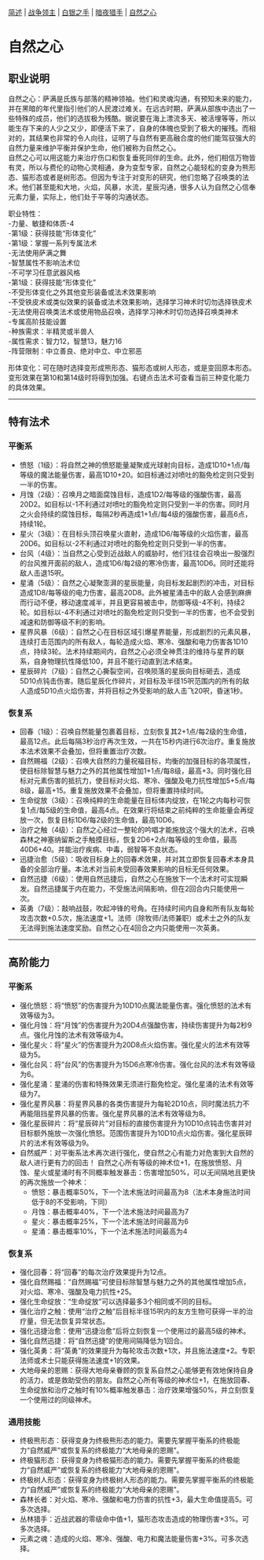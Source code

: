 [简述](README.md) | [战争领主](README-FIGHTER.md) | [白银之手](README-PALADIN.md) | [暗夜猎手](README-THIEF.md) | [自然之心](README-SHAMAN.md)
# 自然之心

## 职业说明
自然之心：萨满是氏族与部落的精神领袖。他们和灵魂沟通，有预知未来的能力，并在黑暗的年代里指引他们的人民渡过难关。在远古时期，萨满从部族中选出了一些特殊的成员，他们的选拔极为残酷。据说要在海上漂流多天、被活埋等等，所以能生存下来的人少之又少，即便活下来了，自身的体魄也受到了极大的摧残。而相对的，其结果也非常的令人向往，证明了与自然有更高融合度的他们能驾驭强大的自然力量来维护平衡并保护生命，他们被称为自然之心。  
自然之心可以用这能力来治疗伤口和恢复垂死同伴的生命。此外，他们相信万物皆有灵，所以与费伦的动物心灵相通，身为变型专家，自然之心能轻松的变身为熊形态、猫形态或者是树形态。但因为专注于对变形的研究，他们忽略了召唤类的法术。他们甚至能和大地，火焰，风暴，水流，星辰沟通，很多人认为自然之心信奉元素力量，实际上，他们处于平等的沟通状态。

职业特性：  
-力量、敏捷和体质-4  
-第1级：获得技能“形体变化”  
-第1级：掌握一系列专属法术  
-无法使用萨满之舞  
-智慧属性不影响法术位  
-不可学习任意武器风格  
-第1级：获得技能“形体变化”  
-不受形体变化之外其他变形装备或法术效果影响  
-不受铁皮术或类似效果的装备或法术效果影响，选择学习神术时切勿选择铁皮术  
-无法使用召唤类法术或使用物品召唤，选择学习神术时切勿选择召唤类神术  
-专属高阶技能设置  
-种族需求：半精灵或半兽人  
-属性需求：智力12，智慧13，魅力16  
-阵营限制：中立善良、绝对中立、中立邪恶  

形体变化：可在随时选择变形成熊形态、猫形态或树人形态，或是变回原本形态。变形效果在第10和第14级时将得到加强。右键点击法术可查看当前三种变化能力的具体效果。

--- 	
## 特有法术

### 平衡系
- 愤怒（1级）：将自然之神的愤怒能量凝聚成光球射向目标，造成1D10+1点/每等级的魔法能量伤害，最高1D10+20。如目标通过对喷吐的豁免检定则只受到一半的伤害。
- 月蚀（2级）：召唤月之暗面腐蚀目标，造成1D2/每等级的强酸伤害，最高20D2。如目标以-1不利通过对喷吐的豁免检定则只受到一半的伤害。同时月之火会持续的腐蚀目标，每隔2秒再造成1+1点/每4级的强酸伤害，最高6点，持续1轮。
- 星火（3级）：在目标头顶召唤星火直射，造成1D6/每等级的火焰伤害，最高20D6。如目标以-2不利通过对喷吐的豁免检定则只受到一半的伤害。
- 台风（4级）：当自然之心受到近战敌人的威胁时，他们往往会召唤出一股强烈的台风推开面前的敌人，造成1D6/每2级的寒冷伤害，最高10D6。同时还能将敌人击退15呎。
- 星涌（5级）：自然之心凝聚澎湃的星辰能量，向目标发起剧烈的冲击，对目标造成1D8/每等级的电力伤害，最高20D8。此外被星涌击中的敌人会感到麻痹而行动不便，移动速度减半，并且更容易被击中，防御等级-4不利，持续2轮。如目标以-4不利通过对喷吐的豁免检定则只受到一半的伤害，也不会受到减速和防御等级不利的影响。
- 星界风暴（6级）：自然之心在目标区域引爆星界能量，形成剧烈的元素风暴，连续打击范围内的所有敌人，每轮造成火焰、寒冷、强酸和电力伤害各1D10点，持续3轮。法术持续期间内，自然之心必须全神贯注的维持与星界的联系，自身物理抗性降低100，并且不能行动直到法术结束。
- 星辰碎片（7级）：自然之心撕裂空间，召唤陨落的星辰向目标砸去，造成5D10点钝击伤害。随后星辰化作碎片，对目标及半径15呎范围内的所有的敌人造成5D10点火焰伤害，并将目标之外受影响的敌人击飞20呎，昏迷1秒。

### 恢复系
- 回春（1级）：召唤自然能量包裹着目标，立刻恢复其2+1点/每2级的生命值，最高12点。此后每隔3秒治疗再次生效，一共在15秒内进行6次治疗。重复施放本法术效果不会叠加，但将重置治疗次数。
- 自然赐福（2级）：召唤大自然的力量祝福目标，均衡的加强目标的各项属性，使目标除智慧与魅力之外的其他属性增加1+1点/每8级，最高+3。同时强化目标对元素伤害的抵抗力，使目标对火焰、寒冷、强酸及电力抗性增加5+5点/每8级，最高+15。重复施放效果不会叠加，但将重置持续时间。
- 生命绽放（3级）：召唤纯粹的生命能量在目标体内绽放，在1轮之内每秒可恢复1点/每5级的生命值，最高4点。在效果行将结束之前纯粹的生命能量会再绽放一次，恢复目标1D6/每2级的生命值，最高10D6。
- 治疗之触（4级）：自然之心经过一整轮的吟唱才能施放这个强大的法术，召唤森林之神塞纳留斯之手触摸目标，恢复2D6+2点/每等级的生命值，最高40D6+40。并能治疗疾病、中毒，弱智等不良状态。
- 迅捷治愈（5级）：吸收目标身上的回春术效果，并对其立即恢复回春术本身具备的全部治疗量。本法术对当前未受回春效果影响的目标无任何效果。
- 自然迅捷（6级）：使用自然迅捷后，自然之心在施放下一个法术时可实现瞬发。自然迅捷属于内在能力，不受施法间隔影响，但在2回合内只能使用一次。
- 英勇（7级）：敲响战鼓，吹起冲锋的号角。在持续时间内自身和所有队友每轮攻击次数+0.5次，施法速度+1。法师（除牧师/法师兼职）或术士之外的队友无法得到施法速度奖励。自然之心在4回合之内只能使用一次英勇。

--- 	
## 高阶能力

### 平衡系

- 强化愤怒：将“愤怒”的伤害提升为10D10点魔法能量伤害。强化愤怒的法术有效等级为3。
- 强化月蚀：将“月蚀”的伤害提升为20D4点强酸伤害，持续伤害提升为每2秒9点。强化月蚀的法术有效等级为4。
- 强化星火：将“星火”的伤害提升为20D8点火焰伤害。强化星火的法术有效等级为5。
- 强化台风：将“台风”的伤害提升为15D6点寒冷伤害。强化台风的法术有效等级为6。
- 强化星涌：星涌的伤害和特殊效果无须进行豁免检定。强化星涌的法术有效等级为7。
- 强化星界风暴：将星界风暴的各类伤害提升为每轮2D10点，同时魔法抗力不再能阻挡星界风暴的伤害。强化星界风暴的法术有效等级为8。
- 强化星辰碎片：将“星辰碎片”对目标的直接伤害提升为10D10点钝击伤害并对目标额外施放一次强化愤怒。范围伤害提升为10D10点火焰伤害。强化星辰碎片的法术有效等级为9。
- 自然威严：对平衡系法术再次进行强化，使自然之心有能力对危害到大自然的敌人进行更有力的回击！
自然之心所有等级的神术位+1，在施放愤怒、月蚀、星火或星涌时有不同概率触发暴击：伤害增加50%，可以无间隔地且更快的再次施放一个神术：
	- 愤怒：暴击概率50%，下一个法术施法时间最高为8（法术本身施法时间低于8的不受影响，下同）
	- 月蚀：暴击概率40%，下一个法术施法时间最高为7
	- 星火：暴击概率25%，下一个法术施法时间最高为6
	- 星涌：暴击概率10%，下一个法术施法时间最高为4

### 恢复系

- 强化回春：将“回春”的每次治疗效果提升为12点。
- 强化自然赐福：“自然赐福”可使目标除智慧与魅力之外的其他属性增加5点，对火焰、寒冷、强酸及电力抗性+25。
- 强化生命绽放：“生命绽放”可以选择最多3个相同或不同的目标。
- 强化治疗之触：使用“治疗之触”后目标半径15呎内的友方生物可获得一半的治疗量，但无法恢复异常状态。
- 强化迅捷治愈：使用“迅捷治愈”后将立刻恢复一个使用过的最高5级的神术。
- 强化自然迅捷：将“自然迅捷”的使用间隔降低为1回合。
- 强化英勇：将“英勇”的效果提升为每轮攻击次数+1次，并且施法速度+2。专职法师或术士只能获得施法速度+1的效果。
- 大地母亲的恩赐：获得大地母亲眷顾的恢复系自然之心能够更有效地保持自身的活力，或是救助受伤的朋友。自然之心所有等级的神术位+1，在施放回春、生命绽放和治疗之触时有10%概率触发暴击：治疗效果增强50%，并立刻恢复一个使用过的同级神术。

### 通用技能

- 终极熊形态：获得变身为终极熊形态的能力。需要先掌握平衡系的终极能力“自然威严”或恢复系的终极能力“大地母亲的恩赐”。
- 终极猫形态：获得变身为终极猫形态的能力。需要先掌握平衡系的终极能力“自然威严”或恢复系的终极能力“大地母亲的恩赐”。
- 终极树人形态：获得变身为终极树人形态的能力。需要先掌握平衡系的终极能力“自然威严”或恢复系的终极能力“大地母亲的恩赐”。
- 森林长者：对火焰、寒冷、强酸和电力伤害的抗性+3，最大生命值提高5。可多次选择。
- 丛林猎手：近战武器的零级命中值+1，猫形态攻击造成的物理伤害+3%。可多次选择。
- 元素之魂：造成的火焰、寒冷、强酸、电力和魔法能量伤害+3%。可多次选择。

